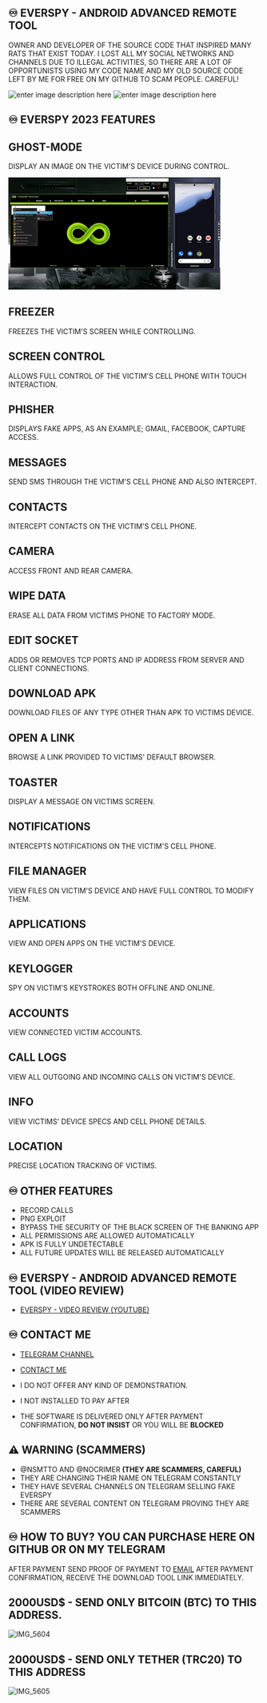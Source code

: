 ## ♾️ EVERSPY - ANDROID ADVANCED REMOTE TOOL 

OWNER AND DEVELOPER OF THE SOURCE CODE THAT INSPIRED MANY RATS THAT EXIST TODAY. I LOST ALL MY SOCIAL NETWORKS AND CHANNELS DUE TO ILLEGAL ACTIVITIES, SO THERE ARE A LOT OF OPPORTUNISTS USING MY CODE NAME AND MY OLD SOURCE CODE LEFT BY ME FOR FREE ON MY GITHUB TO SCAM PEOPLE. CAREFUL!
    
![enter image description here](https://github.com/everspyoriginal/everspy/blob/main/IMG_5599.PNG?raw=true)
![enter image description here](https://github.com/everspyoriginal/everspy/blob/main/IMG_5600.PNG?raw=true)


## ♾️ EVERSPY 2023 FEATURES 

## GHOST-MODE

DISPLAY AN IMAGE ON THE VICTIM'S DEVICE DURING CONTROL.

![everspy](https://github.com/everspyoriginal/everspy/blob/main/everspy.gif?raw=true)

## FREEZER

FREEZES THE VICTIM'S SCREEN WHILE CONTROLLING.

## SCREEN CONTROL

ALLOWS FULL CONTROL OF THE VICTIM'S CELL PHONE WITH TOUCH INTERACTION.

## PHISHER

DISPLAYS FAKE APPS, AS AN EXAMPLE; GMAIL, FACEBOOK, CAPTURE ACCESS.

## MESSAGES

SEND SMS THROUGH THE VICTIM'S CELL PHONE AND ALSO INTERCEPT.

## CONTACTS

INTERCEPT CONTACTS ON THE VICTIM'S CELL PHONE.

## CAMERA

ACCESS FRONT AND REAR CAMERA.

## WIPE DATA

ERASE ALL DATA FROM VICTIMS PHONE TO FACTORY MODE.

## EDIT SOCKET

ADDS OR REMOVES TCP PORTS AND IP ADDRESS FROM SERVER AND CLIENT CONNECTIONS.

## DOWNLOAD APK

DOWNLOAD FILES OF ANY TYPE OTHER THAN APK TO VICTIMS DEVICE.

## OPEN A LINK

BROWSE A LINK PROVIDED TO VICTIMS' DEFAULT BROWSER.

## TOASTER

DISPLAY A MESSAGE ON VICTIMS SCREEN.

## NOTIFICATIONS

INTERCEPTS NOTIFICATIONS ON THE VICTIM'S CELL PHONE.

## FILE MANAGER

VIEW FILES ON VICTIM'S DEVICE AND HAVE FULL CONTROL TO MODIFY THEM.

## APPLICATIONS

VIEW AND OPEN APPS ON THE VICTIM'S DEVICE.

## KEYLOGGER

SPY ON VICTIM'S KEYSTROKES BOTH OFFLINE AND ONLINE.

## ACCOUNTS

VIEW CONNECTED VICTIM ACCOUNTS.

## CALL LOGS

VIEW ALL OUTGOING AND INCOMING CALLS ON VICTIM'S DEVICE.

## INFO

VIEW VICTIMS' DEVICE SPECS AND CELL PHONE DETAILS.

## LOCATION

PRECISE LOCATION TRACKING OF VICTIMS.


## ♾️ OTHER FEATURES

- RECORD CALLS
- PNG EXPLOIT
- BYPASS THE SECURITY OF THE BLACK SCREEN OF THE BANKING APP
- ALL PERMISSIONS ARE ALLOWED AUTOMATICALLY
- APK IS FULLY UNDETECTABLE
- ALL FUTURE UPDATES WILL BE RELEASED AUTOMATICALLY




## ♾️ EVERSPY - ANDROID ADVANCED REMOTE TOOL (VIDEO REVIEW)

- [EVERSPY - VIDEO REVIEW (YOUTUBE) ](https://youtu.be/Iy3tazh_cKY)

  


## ♾️ CONTACT ME
  

- [TELEGRAM CHANNEL](https://t.me/everspyoriginal)

- [CONTACT ME](https://t.me/nsmttodev)

- I DO NOT OFFER ANY KIND OF DEMONSTRATION.
- I NOT INSTALLED TO PAY AFTER
- THE SOFTWARE IS DELIVERED ONLY AFTER PAYMENT CONFIRMATION,
   **DO NOT INSIST** OR YOU WILL BE **BLOCKED**


## ⚠ WARNING (SCAMMERS)
- @NSMTTO AND @NOCRIMER **(THEY ARE SCAMMERS, CAREFUL)**
- THEY ARE CHANGING THEIR NAME ON TELEGRAM CONSTANTLY
- THEY HAVE SEVERAL CHANNELS ON TELEGRAM SELLING FAKE EVERSPY 
- THERE ARE SEVERAL CONTENT ON TELEGRAM PROVING THEY ARE SCAMMERS

## 

## ♾️ HOW TO BUY? YOU CAN PURCHASE HERE ON GITHUB OR ON MY TELEGRAM

AFTER PAYMENT SEND PROOF OF PAYMENT TO [EMAIL](mailto:nsmttodev@proton.me) AFTER PAYMENT CONFIRMATION, RECEIVE THE DOWNLOAD TOOL LINK IMMEDIATELY.

## 2000USD$ - SEND ONLY BITCOIN (BTC) TO THIS ADDRESS.
![IMG_5604](https://user-images.githubusercontent.com/124161128/221680251-6bb38a64-f917-4f55-9139-3173cad0448e.png)


## 2000USD$ - SEND ONLY TETHER (TRC20) TO THIS ADDRESS
![IMG_5605](https://user-images.githubusercontent.com/124161128/221680648-71392e16-af7f-431d-b3c5-4adc2ad82c4d.png)


